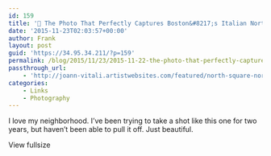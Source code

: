 ```yaml
---
id: 159
title: '📸 The Photo That Perfectly Captures Boston&#8217;s Italian North End'
date: '2015-11-23T02:03:57+00:00'
author: Frank
layout: post
guid: 'https://34.95.34.211/?p=159'
permalink: /blog/2015/11/23/2015-11-22-the-photo-that-perfectly-captures-bostons-italian-north-end/
passthrough_url:
    - 'http://joann-vitali.artistwebsites.com/featured/north-square-north-end-boston-joann-vitali.html'
categories:
    - Links
    - Photography
---
```


I love my neighborhood. I’ve been trying to take a shot like this one for two years, but haven’t been able to pull it off. Just beautiful.

<div class="
          image-block-outer-wrapper
          layout-caption-below
          design-layout-inline
          
          
          
        " data-test="image-block-inline-outer-wrapper"><figure class="
              sqs-block-image-figure
              intrinsic
            " style="max-width:100%;"> <button class="
                  sqs-block-image-button
                  lightbox
                  
          
        
                " data-description="<p>Photo Credit:&nbsp;<a target="_blank" href="http://joannvitali.com/">Joann Vitali</a></p>" data-lightbox-theme="">  
<span class="v6-visually-hidden">View fullsize</span></button>

<div class="image-block-wrapper" data-animation-override="" data-animation-role="image"><div class="sqs-image-shape-container-element
              
          
        
              has-aspect-ratio
            " style="
                position: relative;
                
                  padding-bottom:66.66667175292969%;
                
                overflow: hidden;
              "><noscript>![Photo Credit:&nbsp;Joann Vitali](https://images.squarespace-cdn.com/content/v1/5070e334e4b00907bc18faef/1448249485437-9BSZE8R5C4G6WXB99ZTN/image-asset.jpeg)</noscript>![Photo Credit:&nbsp;Joann Vitali](https://images.squarespace-cdn.com/content/v1/5070e334e4b00907bc18faef/1448249485437-9BSZE8R5C4G6WXB99ZTN/image-asset.jpeg)</div></div> <figcaption class="image-caption-wrapper"><div class="image-caption">Photo Credit: [Joann Vitali](http://joannvitali.com/)

</div></figcaption>

</figure></div>North Square – North End – Boston | [JoannVitali](http://joann-vitali.artistwebsites.com/featured/north-square-north-end-boston-joann-vitali.html)